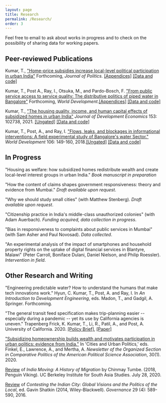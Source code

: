 ```yaml
---
layout: page
title: Research
permalink: /Research/
order: 3
---
```

<!-- Global site tag (gtag.js) - Google Analytics -->
<script async src="https://www.googletagmanager.com/gtag/js?id=UA-111923831-1"></script>
<script>
  window.dataLayer = window.dataLayer || [];
  function gtag(){dataLayer.push(arguments);}
  gtag('js', new Date());

  gtag('config', 'UA-111923831-1');
</script>

 Feel free to email to ask about works in progress and to check on the possibility of sharing data for working papers. 

## Peer-reviewed Publications



Kumar, T., ["Home-price subsidies increase local-level political participation in urban India"](claims.pdf) Forthcoming, *Journal of Politics.* [[Appendices]](Appendices_claims.pdf) [[Data and code]](https://dataverse.harvard.edu/dataset.xhtml?persistentId=doi:10.7910/DVN/C4CLNR)


Kumar, T., Post A., Ray, I., Otsuka, M., and Pardo-Bosch, F. ["From public service access to service quality: The distributive politics of piped water in Bangalore"]( http://ssrn.com/abstract=3954424) Forthcoming, *World Development*.[[Appendices]](intermittencyOnlineAppendix.pdf) [[Data and code]](https://doi.org/10.7910/DVN/NRRKLL)


Kumar, T., ["The housing quality, income, and human capital effects of subsidized homes in urban India"](https://doi.org/10.1016/j.jdeveco.2021.102738)  *Journal of Development Economics* 153: 102738, 2021. [[Ungated]](housingecon.pdf) [[Data and code]](https://doi.org/10.7910/DVN/RSMVZJ)
 
Kumar, T., Post, A., and Ray, I. ["Flows, leaks, and blockages in informational interventions: A field experimental study of Bangalore's water Sector."](https://doi.org/10.1016/j.worlddev.2018.01.022)  *World Development* 106: 149-160, 2018.[[Ungated]](WD_paper.pdf) [[Data and code]](https://doi.org/10.7910/DVN/NRRKLL) 








## In Progress

"Housing as welfare: how subsidized homes redistribute wealth and create local-level interest groups in urban India." *Book manuscript in preparation*

"How the content of claims shapes government responsiveness: theory and evidence from Mumbai." *Draft available upon request*.
	
	
"Why we should study small cities" (with Matthew Stenberg). *Draft available upon request*.
	
	
"Citizenship practice in India's middle-class unauthorized colonies" (with Adam Auerbach). *Funding acquired, data collection in progress*.
	
"Bias in responsiveness to complaints about public services in Mumbai" (with Sam Asher and Paul Novosad). *Data collected*.
	
	
"An experimental analysis of the impact of smartphones and household property rights on the uptake of digital financial services in Blantyre, Malawi" (Peter Carroll, Boniface Dulani, Daniel Nielson, and Philip Roessler). *Intervention in field*.

	 

	

## Other Research and Writing

"Engineering predictable water? How to understand the humans that make tech innovations work."  Hyun, C. Kumar, T., Post, A. and Ray, I.  In *An Introduction to Development Engineering*, eds. Madon, T., and Gadgil, A. Springer. Forthcoming.

"The general transit feed specification makes trip-planning easier -- especially during a pandemic -- yet its use by California agencies is uneven." Trapenberg Frick, K. Kumar, T., Li, R., Patil, A., and Post, A.  University of California. 2020. [[Policy Brief]](https://escholarship.org/uc/item/9j94q60f), [[Paper]](\href{https://escholarship.org/uc/item/1f29b7dk) 

["Subsidizing homeownership builds wealth and motivates participation in urban politics: evidence from India."](https://www.comparativepoliticsnewsletter.org/wp-content/uploads/2020/05/Spring-Newsletter-2020.pdf)  In 'Cities and Urban Politics,' eds. Finkel, E.,  Lawrence, A.,  and Mertha, A.  *Newsletter of the Organized Section in Comparative Politics of the American Political Science Association*, 30(1). 2020.

[Review](https://southasia.berkeley.edu/sites/default/files/shared/India_Center/India_Moving.pdf) of *India Moving: A History of Migration* by Chinmay Tumbe. (2018, Penguin Viking).  UC Berkeley Institute for South Asia Studies. July 28, 2020.


[Review](http://onlinelibrary.wiley.com/doi/10.1111/gove.12241/abstract) of *Contesting the Indian City: Global Visions and the Politics of the Local*, ed. Gavin Shatkin (2014, Wiley-Blackwell). *Governance* 29 (4): 589-590, 2016.


